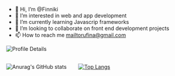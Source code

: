 - 👋 Hi, I’m @Finniki
- 👀 I’m interested in web and app development
- 🌱 I’m currently learning Javascrip frameworks
- 💞️ I’m looking to collaborate on front end development projects
- 📫 How to reach me mailtorufina@gmail.com

![Profile Details](http://github-profile-summary-cards.vercel.app/api/cards/profile-details?username=finniki&theme=transparent) <br/><br/>

 ![Anurag's GitHub stats](https://github-readme-stats.vercel.app/api?username=finniki&show_icons=true&theme=radical&border_color=51b748) &nbsp;&nbsp;&nbsp;&nbsp;&nbsp;&nbsp; [![Top Langs](https://github-readme-stats.vercel.app/api/top-langs/?username=finniki&layout=donut&theme=radical&border_color=51b748)](https://github.com/anuraghazra/github-readme-stats) 

<!---
Finniki/Finniki is a ✨ special ✨ repository because its `README.md` (this file) appears on your GitHub profile.
You can click the Preview link to take a look at your changes.
--->
